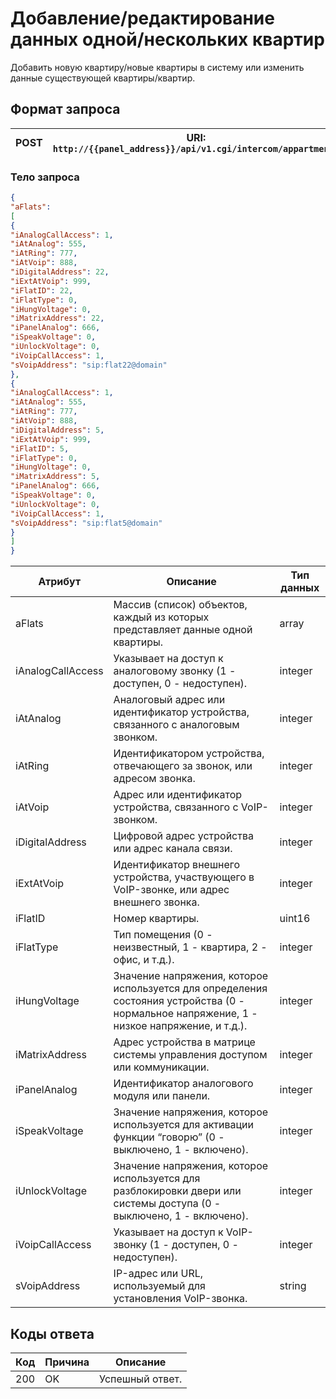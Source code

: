 # Добавление/редактирование данных одной/нескольких квартир

Добавить новую квартиру/новые квартиры в систему или изменить данные существующей квартиры/квартир.

## Формат запроса

| <format style="" color="ForestGreen"> POST </format> | URI: `http://{{panel_address}}/api/v1.cgi/intercom/appartments` |
|:----------------------------------------------------:|-----------------------------------------------------------------|

### Тело запроса
<tabs>
<tab title="JSON">

```JSON
{
"aFlats":
[
{
"iAnalogCallAccess": 1,
"iAtAnalog": 555,
"iAtRing": 777,
"iAtVoip": 888,
"iDigitalAddress": 22,
"iExtAtVoip": 999,
"iFlatID": 22,
"iFlatType": 0,
"iHungVoltage": 0,
"iMatrixAddress": 22,
"iPanelAnalog": 666,
"iSpeakVoltage": 0,
"iUnlockVoltage": 0,
"iVoipCallAccess": 1,
"sVoipAddress": "sip:flat22@domain"
},
{
"iAnalogCallAccess": 1,
"iAtAnalog": 555,
"iAtRing": 777,
"iAtVoip": 888,
"iDigitalAddress": 5,
"iExtAtVoip": 999,
"iFlatID": 5,
"iFlatType": 0,
"iHungVoltage": 0,
"iMatrixAddress": 5,
"iPanelAnalog": 666,
"iSpeakVoltage": 0,
"iUnlockVoltage": 0,
"iVoipCallAccess": 1,
"sVoipAddress": "sip:flat5@domain"
}
]
}
```
</tab>
</tabs>

| Атрибут            | Описание                                                                                                                                   | Тип данных |
|--------------------|--------------------------------------------------------------------------------------------------------------------------------------------|------------|
| aFlats             | Массив (список) объектов, каждый из которых представляет данные одной квартиры.                                                            | array      |
| iAnalogCallAccess  | Указывает на доступ к аналоговому звонку (1 - доступен, 0 - недоступен).                                                                   | integer    |
| iAtAnalog          | Аналоговый адрес или идентификатор устройства, связанного с аналоговым звонком.                                                            | integer    |
| iAtRing            | Идентификатором устройства, отвечающего за звонок, или адресом звонка.                                                                     | integer    |
| iAtVoip            | Адрес или идентификатор устройства, связанного с VoIP-звонком.                                                                             | integer    |
| iDigitalAddress    | Цифровой адрес устройства или адрес канала связи.                                                                                          | integer    |
| iExtAtVoip         | Идентификатор внешнего устройства, участвующего в VoIP-звонке, или адрес внешнего звонка.                                                  | integer    |
| iFlatID            | Номер квартиры.                                                                                                                            | uint16     |
| iFlatType          | Тип помещения (0 - неизвестный, 1 - квартира, 2 - офис, и т.д.).                                                                           | integer    |
| iHungVoltage       | Значение напряжения, которое используется для определения состояния устройства (0 - нормальное напряжение, 1 - низкое напряжение, и т.д.). | integer    |
| iMatrixAddress     | Адрес устройства в матрице системы управления доступом или коммуникации.                                                                   | integer    |
| iPanelAnalog       | Идентификатор аналогового модуля или панели.                                                                                               | integer    |
| iSpeakVoltage      | Значение напряжения, которое используется для активации функции “говорю” (0 - выключено, 1 - включено).                                    | integer    |
| iUnlockVoltage     | Значение напряжения, которое используется для разблокировки двери или системы доступа (0 - выключено, 1 - включено).                       | integer    |
| iVoipCallAccess    | Указывает на доступ к VoIP-звонку (1 - доступен, 0 - недоступен).                                                                          | integer    |
| sVoipAddress       | IP-адрес или URL, используемый для установления VoIP-звонка.                                                                               | string     |

## Коды ответа

| Код | Причина         | Описание                                 |
|-----|-----------------|------------------------------------------|
| 200 | OK              | Успешный ответ.                          |
